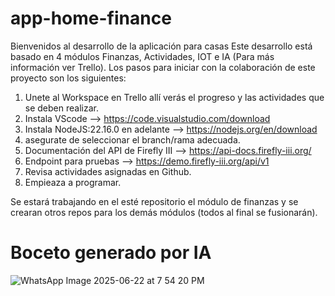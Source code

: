 # app-home-finance

Bienvenidos al desarrollo de la aplicación para casas Este desarrollo está basado en 4 módulos Finanzas, Actividades, IOT e IA (Para más información ver Trello). Los pasos para iniciar con la colaboración de este proyecto son los siguientes:

1. Unete al Workspace en Trello allí verás el progreso y las actividades que se deben realizar.
3. Instala VScode --> https://code.visualstudio.com/download
4. Instala NodeJS:22.16.0 en adelante --> https://nodejs.org/en/download
5. asegurate de seleccionar el branch/rama adecuada.
6. Documentación del API de Firefly III --> https://api-docs.firefly-iii.org/
7. Endpoint para pruebas --> https://demo.firefly-iii.org/api/v1
8. Revisa actividades asignadas en Github.
9. Empieaza a programar.

Se estará trabajando en el esté repositorio el módulo de finanzas y se crearan otros repos para los demás módulos (todos al final se fusionarán).

# Boceto generado por IA
![WhatsApp Image 2025-06-22 at 7 54 20 PM](https://github.com/user-attachments/assets/b047240b-f078-48b6-aa1d-5659a2721f2b)
